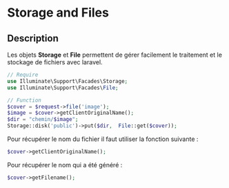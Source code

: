 # Storage and Files

## Description

Les objets **Storage** et **File** permettent de gérer facilement le traitement et le stockage de fichiers avec laravel. 

```php
// Require
use Illuminate\Support\Facades\Storage;
use Illuminate\Support\Facades\File;

// Function
$cover = $request->file('image');
$image = $cover->getClientOriginalName();
$dir = "chemin/$image";
Storage::disk('public')->put($dir,  File::get($cover));
```

Pour récupérer le nom du fichier il faut utiliser la fonction suivante : 

```php
$cover->getClientOriginalName();
```

Pour récupérer le nom qui a été généré :

```php
$cover->getFilename();
```
